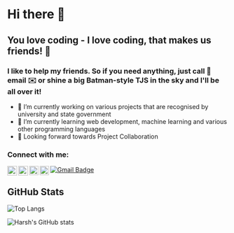 # Hi there 👋

## You love coding - I love coding, that makes us friends! 🤝

### I like to help my friends. So if you need anything, just call 📲  email ✉️  or shine a big Batman-style TJS in the sky and I'll be all over it!


- 🔭 I’m currently working on various projects that are recognised by university and state government
- 🌱 I’m currently learning web development, machine learning and various other programming languages
- 👯 Looking forward towards Project Collaboration

### Connect with me:

[<img align="left" alt="LinkedIn" width="22px" src="https://svgshare.com/i/Xzx.svg" />][linkedin]
[<img align="left" alt="Instagram" width="22px" src="https://svgshare.com/i/Xz5.svg" />][instagram]
<a href="https://twitter.com/tirth_8205"> 
  <img align="left" alt="Tirth Kanani | Twitter" width="21px" src="https://raw.githubusercontent.com/anuraghazra/anuraghazra/master/assets/twitter.svg" />
</a>
<a href="https://discord.gg/ptcgDDfaN5">
  <img align="left" alt="Tirth's Discord" width="21px" src="https://raw.githubusercontent.com/anuraghazra/anuraghazra/master/assets/discord-round.svg" />
</a>
<a href="mailto:tirthkanani18@gmail.com"><img src="https://img.shields.io/badge/-Email-c14438?style=flat-square&amp;logo=Gmail&amp;logoColor=white&amp;link=mailto:tirthkanani18@gmail.com" alt="Gmail Badge">
</a>

[linkedin]: https://www.linkedin.com/in/tirth-bharatbhai-kanani-b5194118b/
[instagram]: https://www.instagram.com/tirth_8205/

## GitHub Stats
![Top Langs](https://github-readme-stats.vercel.app/api/top-langs/?username=tirth8205&layout=compact&count_private=true)

![Harsh's GitHub stats](https://github-readme-stats.vercel.app/api?username=tirth8205&count_private=true)



